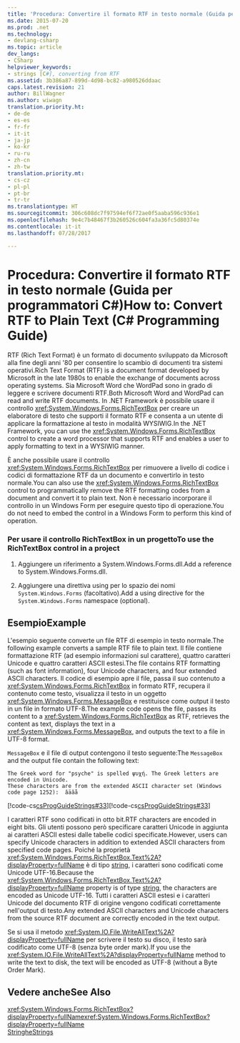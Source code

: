 ```yaml
---
title: 'Procedura: Convertire il formato RTF in testo normale (Guida per programmatori C#)'
ms.date: 2015-07-20
ms.prod: .net
ms.technology:
- devlang-csharp
ms.topic: article
dev_langs:
- CSharp
helpviewer_keywords:
- strings [C#], converting from RTF
ms.assetid: 3b386a87-899d-4d98-bc82-a980526ddaac
caps.latest.revision: 21
author: BillWagner
ms.author: wiwagn
translation.priority.ht:
- de-de
- es-es
- fr-fr
- it-it
- ja-jp
- ko-kr
- ru-ru
- zh-cn
- zh-tw
translation.priority.mt:
- cs-cz
- pl-pl
- pt-br
- tr-tr
ms.translationtype: HT
ms.sourcegitcommit: 306c608dc7f97594ef6f72ae0f5aaba596c936e1
ms.openlocfilehash: 9e4c7b48467f3b260526c604fa3a36fc5d80374e
ms.contentlocale: it-it
ms.lasthandoff: 07/28/2017

---
```

# <a name="how-to-convert-rtf-to-plain-text-c-programming-guide"></a><span data-ttu-id="328dd-102">Procedura: Convertire il formato RTF in testo normale (Guida per programmatori C#)</span><span class="sxs-lookup"><span data-stu-id="328dd-102">How to: Convert RTF to Plain Text (C# Programming Guide)</span></span>
<span data-ttu-id="328dd-103">RTF (Rich Text Format) è un formato di documento sviluppato da Microsoft alla fine degli anni '80 per consentire lo scambio di documenti tra sistemi operativi.</span><span class="sxs-lookup"><span data-stu-id="328dd-103">Rich Text Format (RTF) is a document format developed by Microsoft in the late 1980s to enable the exchange of documents across operating systems.</span></span> <span data-ttu-id="328dd-104">Sia Microsoft Word che WordPad sono in grado di leggere e scrivere documenti RTF.</span><span class="sxs-lookup"><span data-stu-id="328dd-104">Both Microsoft Word and WordPad can read and write RTF documents.</span></span> <span data-ttu-id="328dd-105">In .NET Framework è possibile usare il controllo <xref:System.Windows.Forms.RichTextBox> per creare un elaboratore di testo che supporti il formato RTF e consenta a un utente di applicare la formattazione al testo in modalità WYSIWIG.</span><span class="sxs-lookup"><span data-stu-id="328dd-105">In the .NET Framework, you can use the <xref:System.Windows.Forms.RichTextBox> control to create a word processor that supports RTF and enables a user to apply formatting to text in a WYSIWIG manner.</span></span>  
  
 <span data-ttu-id="328dd-106">È anche possibile usare il controllo <xref:System.Windows.Forms.RichTextBox> per rimuovere a livello di codice i codici di formattazione RTF da un documento e convertirlo in testo normale.</span><span class="sxs-lookup"><span data-stu-id="328dd-106">You can also use the <xref:System.Windows.Forms.RichTextBox> control to programmatically remove the RTF formatting codes from a document and convert it to plain text.</span></span> <span data-ttu-id="328dd-107">Non è necessario incorporare il controllo in un Windows Form per eseguire questo tipo di operazione.</span><span class="sxs-lookup"><span data-stu-id="328dd-107">You do not need to embed the control in a Windows Form to perform this kind of operation.</span></span>  
  
### <a name="to-use-the-richtextbox-control-in-a-project"></a><span data-ttu-id="328dd-108">Per usare il controllo RichTextBox in un progetto</span><span class="sxs-lookup"><span data-stu-id="328dd-108">To use the RichTextBox control in a project</span></span>  
  
1.  <span data-ttu-id="328dd-109">Aggiungere un riferimento a System.Windows.Forms.dll.</span><span class="sxs-lookup"><span data-stu-id="328dd-109">Add a reference to System.Windows.Forms.dll.</span></span>  
  
2.  <span data-ttu-id="328dd-110">Aggiungere una direttiva using per lo spazio dei nomi `System.Windows.Forms` (facoltativo).</span><span class="sxs-lookup"><span data-stu-id="328dd-110">Add a using directive for the `System.Windows.Forms` namespace (optional).</span></span>  
  
## <a name="example"></a><span data-ttu-id="328dd-111">Esempio</span><span class="sxs-lookup"><span data-stu-id="328dd-111">Example</span></span>  
 <span data-ttu-id="328dd-112">L'esempio seguente converte un file RTF di esempio in testo normale.</span><span class="sxs-lookup"><span data-stu-id="328dd-112">The following example converts a sample RTF file to plain text.</span></span> <span data-ttu-id="328dd-113">Il file contiene formattazione RTF (ad esempio informazioni sul carattere), quattro caratteri Unicode e quattro caratteri ASCII estesi.</span><span class="sxs-lookup"><span data-stu-id="328dd-113">The file contains RTF formatting (such as font information), four Unicode characters, and four extended ASCII characters.</span></span> <span data-ttu-id="328dd-114">Il codice di esempio apre il file, passa il suo contenuto a <xref:System.Windows.Forms.RichTextBox> in formato RTF, recupera il contenuto come testo, visualizza il testo in un oggetto <xref:System.Windows.Forms.MessageBox> e restituisce come output il testo in un file in formato UTF-8.</span><span class="sxs-lookup"><span data-stu-id="328dd-114">The example code opens the file, passes its content to a <xref:System.Windows.Forms.RichTextBox> as RTF, retrieves the content as text, displays the text in a <xref:System.Windows.Forms.MessageBox>, and outputs the text to a file in UTF-8 format.</span></span>  
  
 <span data-ttu-id="328dd-115">`MessageBox` e il file di output contengono il testo seguente:</span><span class="sxs-lookup"><span data-stu-id="328dd-115">The `MessageBox` and the output file contain the following text:</span></span>  
  
```  
The Greek word for "psyche" is spelled ψυχή. The Greek letters are encoded in Unicode.  
These characters are from the extended ASCII character set (Windows code page 1252):  âäӑå  
```  
  
 <span data-ttu-id="328dd-116">[!code-cs[csProgGuideStrings#33](../../../csharp/programming-guide/strings/codesnippet/CSharp/how-to-convert-rtf-to-plain-text_1.cs)]</span><span class="sxs-lookup"><span data-stu-id="328dd-116">[!code-cs[csProgGuideStrings#33](../../../csharp/programming-guide/strings/codesnippet/CSharp/how-to-convert-rtf-to-plain-text_1.cs)]</span></span>  
  
 <span data-ttu-id="328dd-117">I caratteri RTF sono codificati in otto bit.</span><span class="sxs-lookup"><span data-stu-id="328dd-117">RTF characters are encoded in eight bits.</span></span> <span data-ttu-id="328dd-118">Gli utenti possono però specificare caratteri Unicode in aggiunta ai caratteri ASCII estesi dalle tabelle codici specificate.</span><span class="sxs-lookup"><span data-stu-id="328dd-118">However, users can specify Unicode characters in addition to extended ASCII characters from specified code pages.</span></span> <span data-ttu-id="328dd-119">Poiché la proprietà <xref:System.Windows.Forms.RichTextBox.Text%2A?displayProperty=fullName> è di tipo [string](../../../csharp/language-reference/keywords/string.md), i caratteri sono codificati come Unicode UTF-16.</span><span class="sxs-lookup"><span data-stu-id="328dd-119">Because the <xref:System.Windows.Forms.RichTextBox.Text%2A?displayProperty=fullName> property is of type [string](../../../csharp/language-reference/keywords/string.md), the characters are encoded as Unicode UTF-16.</span></span> <span data-ttu-id="328dd-120">Tutti i caratteri ASCII estesi e i caratteri Unicode del documento RTF di origine vengono codificati correttamente nell'output di testo.</span><span class="sxs-lookup"><span data-stu-id="328dd-120">Any extended ASCII characters and Unicode characters from the source RTF document are correctly encoded in the text output.</span></span>  
  
 <span data-ttu-id="328dd-121">Se si usa il metodo <xref:System.IO.File.WriteAllText%2A?displayProperty=fullName> per scrivere il testo su disco, il testo sarà codificato come UTF-8 (senza byte order mark).</span><span class="sxs-lookup"><span data-stu-id="328dd-121">If you use the <xref:System.IO.File.WriteAllText%2A?displayProperty=fullName> method to write the text to disk, the text will be encoded as UTF-8 (without a Byte Order Mark).</span></span>  
  
## <a name="see-also"></a><span data-ttu-id="328dd-122">Vedere anche</span><span class="sxs-lookup"><span data-stu-id="328dd-122">See Also</span></span>  
 <span data-ttu-id="328dd-123"><xref:System.Windows.Forms.RichTextBox?displayProperty=fullName></span><span class="sxs-lookup"><span data-stu-id="328dd-123"><xref:System.Windows.Forms.RichTextBox?displayProperty=fullName></span></span>   
 [<span data-ttu-id="328dd-124">Stringhe</span><span class="sxs-lookup"><span data-stu-id="328dd-124">Strings</span></span>](../../../csharp/programming-guide/strings/index.md)

